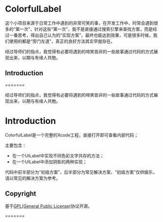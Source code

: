# ColorfulLabel

这个小项目来源于日常工作中遇到的非常可笑的事，在开发工作中，时常会遇到很多的“第一次”，针对这些“第一次”，我不是直接通过搜索引擎来查找方案，而是经过一番思考，得出自己认为的“实现方案”，最终也能达到效果，可是很多时候，我们使用的都是“旁门左道”，真正的良好方法其实早就存在。

经过导师们的指点，我觉得有必要将遇到的啼笑皆非的一些故事通过代码的方式展现出来，以期与有缘人共勉。

## Introduction
=======

经过导师们的指点，我觉得有必要将遇到的啼笑皆非的一些故事通过代码的方式展现出来，以期与有缘人共勉。


# Introduction

ColorfulLabel是一个完整的Xcode工程，直接打开即可查看内部代码；

主要包含：

- 在一个UILabel中实现不同色彩文字共存的方法；
- 在一个UILabel中添加阴影的两种实现；

代码中前半部分为“初级方案”，后半部分为常见解决方案，“初级方案”仅供娱乐，请以常见的解决方案为参考。

## Copyright

基于[GPL(General Public License)](http://www.gnu.org/licenses/gpl.html)协议开源。

=======

